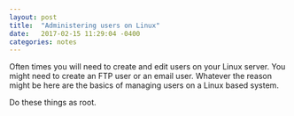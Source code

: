 ```yaml
---
layout: post
title:  "Administering users on Linux"
date:   2017-02-15 11:29:04 -0400
categories: notes
---
```


Often times you will need to create and edit users on your Linux server. You might need to create an FTP user or an email user. Whatever the reason might be here are the basics of managing users on a Linux based system.

Do these things as root.

<script src="https://gist.github.com/devisscher/a9c43bd6da665f83c5b83770ee8d4ee3.js"></script>